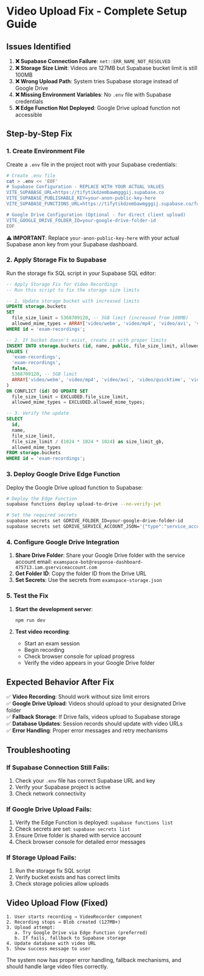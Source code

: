 # Video Upload Fix - Complete Setup Guide

## Issues Identified

1. **❌ Supabase Connection Failure**: `net::ERR_NAME_NOT_RESOLVED`
2. **❌ Storage Size Limit**: Videos are 127MB but Supabase bucket limit is still 100MB  
3. **❌ Wrong Upload Path**: System tries Supabase storage instead of Google Drive
4. **❌ Missing Environment Variables**: No `.env` file with Supabase credentials
5. **❌ Edge Function Not Deployed**: Google Drive upload function not accessible

## Step-by-Step Fix

### 1. Create Environment File

Create a `.env` file in the project root with your Supabase credentials:

```bash
# Create .env file
cat > .env << 'EOF'
# Supabase Configuration - REPLACE WITH YOUR ACTUAL VALUES
VITE_SUPABASE_URL=https://tifytikdzembawmgggij.supabase.co
VITE_SUPABASE_PUBLISHABLE_KEY=your-anon-public-key-here
VITE_SUPABASE_FUNCTIONS_URL=https://tifytikdzembawmgggij.supabase.co/functions/v1

# Google Drive Configuration (Optional - for direct client upload)
VITE_GOOGLE_DRIVE_FOLDER_ID=your-google-drive-folder-id
EOF
```

**⚠️ IMPORTANT**: Replace `your-anon-public-key-here` with your actual Supabase anon key from your Supabase dashboard.

### 2. Apply Storage Fix to Supabase

Run the storage fix SQL script in your Supabase SQL editor:

```sql
-- Apply Storage Fix for Video Recordings
-- Run this script to fix the storage size limits

-- 1. Update storage bucket with increased limits
UPDATE storage.buckets 
SET 
  file_size_limit = 5368709120, -- 5GB limit (increased from 100MB)
  allowed_mime_types = ARRAY['video/webm', 'video/mp4', 'video/avi', 'video/quicktime', 'video/x-msvideo']
WHERE id = 'exam-recordings';

-- 2. If bucket doesn't exist, create it with proper limits
INSERT INTO storage.buckets (id, name, public, file_size_limit, allowed_mime_types)
VALUES (
  'exam-recordings',
  'exam-recordings', 
  false,
  5368709120, -- 5GB limit
  ARRAY['video/webm', 'video/mp4', 'video/avi', 'video/quicktime', 'video/x-msvideo']
)
ON CONFLICT (id) DO UPDATE SET
  file_size_limit = EXCLUDED.file_size_limit,
  allowed_mime_types = EXCLUDED.allowed_mime_types;

-- 3. Verify the update
SELECT 
  id, 
  name, 
  file_size_limit, 
  file_size_limit / (1024 * 1024 * 1024) as size_limit_gb,
  allowed_mime_types
FROM storage.buckets 
WHERE id = 'exam-recordings';
```

### 3. Deploy Google Drive Edge Function

Deploy the Google Drive upload function to Supabase:

```bash
# Deploy the Edge Function
supabase functions deploy upload-to-drive --no-verify-jwt

# Set the required secrets
supabase secrets set GDRIVE_FOLDER_ID=your-google-drive-folder-id
supabase secrets set GDRIVE_SERVICE_ACCOUNT_JSON='{"type":"service_account",...}'
```

### 4. Configure Google Drive Integration

1. **Share Drive Folder**: Share your Google Drive folder with the service account email: `examspace-bot@response-dashboard-475713.iam.gserviceaccount.com`
2. **Get Folder ID**: Copy the folder ID from the Drive URL
3. **Set Secrets**: Use the secrets from `examspace-storage.json`

### 5. Test the Fix

1. **Start the development server**:
   ```bash
   npm run dev
   ```

2. **Test video recording**: 
   - Start an exam session
   - Begin recording
   - Check browser console for upload progress
   - Verify the video appears in your Google Drive folder

## Expected Behavior After Fix

✅ **Video Recording**: Should work without size limit errors  
✅ **Google Drive Upload**: Videos should upload to your designated Drive folder  
✅ **Fallback Storage**: If Drive fails, videos upload to Supabase storage  
✅ **Database Updates**: Session records should update with video URLs  
✅ **Error Handling**: Proper error messages and retry mechanisms  

## Troubleshooting

### If Supabase Connection Still Fails:
1. Check your `.env` file has correct Supabase URL and key
2. Verify your Supabase project is active
3. Check network connectivity

### If Google Drive Upload Fails:
1. Verify the Edge Function is deployed: `supabase functions list`
2. Check secrets are set: `supabase secrets list`
3. Ensure Drive folder is shared with service account
4. Check browser console for detailed error messages

### If Storage Upload Fails:
1. Run the storage fix SQL script
2. Verify bucket exists and has correct limits
3. Check storage policies allow uploads

## Video Upload Flow (Fixed)

```
1. User starts recording → VideoRecorder component
2. Recording stops → Blob created (127MB+)
3. Upload attempt:
   a. Try Google Drive via Edge Function (preferred)
   b. If fails, fallback to Supabase storage
4. Update database with video URL
5. Show success message to user
```

The system now has proper error handling, fallback mechanisms, and should handle large video files correctly.
